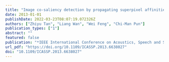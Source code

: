 ```yaml
---
title: "Image co-saliency detection by propagating superpixel affinities (ICASSP 2013, 2013)"
date: 2013-01-01
publishDate: 2022-03-23T08:07:19.072326Z
authors: ["Zhiyu Tan", "Liang Wan", "Wei Feng", "Chi-Man Pun"]
publication_types: ["1"]
abstract: ""
featured: false
publication: "*IEEE International Conference on Acoustics, Speech and Signal Processing, ICASSP 2013, Vancouver, BC, Canada, May 26-31, 2013*"
url_pdf: "https://doi.org/10.1109/ICASSP.2013.6638027"
doi: "10.1109/ICASSP.2013.6638027"
---
```


